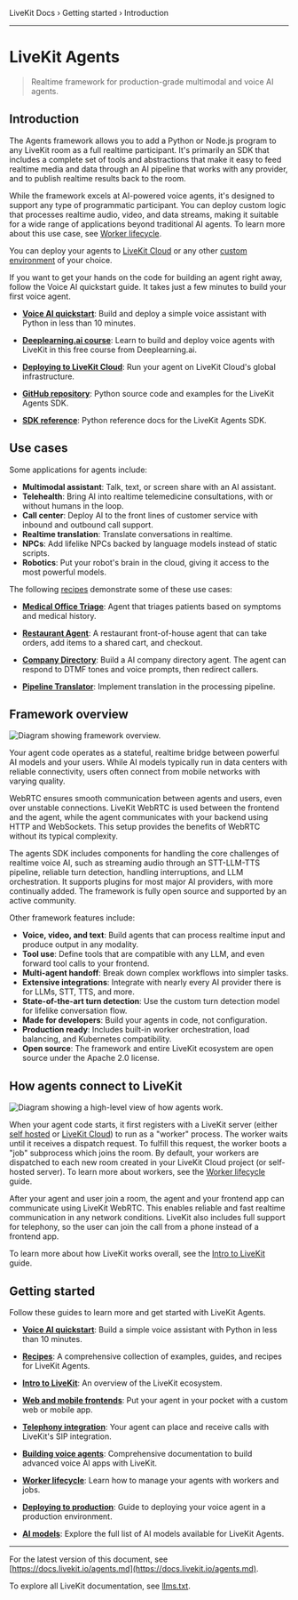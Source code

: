 LiveKit Docs › Getting started › Introduction

---

# LiveKit Agents

> Realtime framework for production-grade multimodal and voice AI agents.

## Introduction

The Agents framework allows you to add a Python or Node.js program to any LiveKit room as a full realtime participant. It's primarily an SDK that includes a complete set of tools and abstractions that make it easy to feed realtime media and data through an AI pipeline that works with any provider, and to publish realtime results back to the room.

While the framework excels at AI-powered voice agents, it's designed to support any type of programmatic participant. You can deploy custom logic that processes realtime audio, video, and data streams, making it suitable for a wide range of applications beyond traditional AI agents. To learn more about this use case, see [Worker lifecycle](https://docs.livekit.io/agents/worker.md).

You can deploy your agents to [LiveKit Cloud](https://docs.livekit.io/agents/ops/deployment.md) or any other [custom environment](https://docs.livekit.io/agents/ops/deployment/custom.md) of your choice.

If you want to get your hands on the code for building an agent right away, follow the Voice AI quickstart guide. It takes just a few minutes to build your first voice agent.

- **[Voice AI quickstart](https://docs.livekit.io/agents/start/voice-ai.md)**: Build and deploy a simple voice assistant with Python in less than 10 minutes.

- **[Deeplearning.ai course](https://www.deeplearning.ai/short-courses/building-ai-voice-agents-for-production/)**: Learn to build and deploy voice agents with LiveKit in this free course from Deeplearning.ai.

- **[Deploying to LiveKit Cloud](https://docs.livekit.io/agents/ops/deployment.md)**: Run your agent on LiveKit Cloud's global infrastructure.

- **[GitHub repository](https://github.com/livekit/agents)**: Python source code and examples for the LiveKit Agents SDK.

- **[SDK reference](https://docs.livekit.io/reference/python/v1/livekit/agents/index.html.md)**: Python reference docs for the LiveKit Agents SDK.

## Use cases

Some applications for agents include:

- **Multimodal assistant**: Talk, text, or screen share with an AI assistant.
- **Telehealth**: Bring AI into realtime telemedicine consultations, with or without humans in the loop.
- **Call center**: Deploy AI to the front lines of customer service with inbound and outbound call support.
- **Realtime translation**: Translate conversations in realtime.
- **NPCs**: Add lifelike NPCs backed by language models instead of static scripts.
- **Robotics**: Put your robot's brain in the cloud, giving it access to the most powerful models.

The following [recipes](https://docs.livekit.io/recipes.md) demonstrate some of these use cases:

- **[Medical Office Triage](https://github.com/livekit-examples/python-agents-examples/tree/main/complex-agents/medical_office_triage)**: Agent that triages patients based on symptoms and medical history.

- **[Restaurant Agent](https://github.com/livekit/agents/blob/main/examples/voice_agents/restaurant_agent.py)**: A restaurant front-of-house agent that can take orders, add items to a shared cart, and checkout.

- **[Company Directory](https://docs.livekit.io/recipes/company-directory.md)**: Build a AI company directory agent. The agent can respond to DTMF tones and voice prompts, then redirect callers.

- **[Pipeline Translator](https://github.com/livekit-examples/python-agents-examples/tree/main/translators/pipeline_translator.py)**: Implement translation in the processing pipeline.

## Framework overview

![Diagram showing framework overview.](/images/agents/framework-overview.svg)

Your agent code operates as a stateful, realtime bridge between powerful AI models and your users. While AI models typically run in data centers with reliable connectivity, users often connect from mobile networks with varying quality.

WebRTC ensures smooth communication between agents and users, even over unstable connections. LiveKit WebRTC is used between the frontend and the agent, while the agent communicates with your backend using HTTP and WebSockets. This setup provides the benefits of WebRTC without its typical complexity.

The agents SDK includes components for handling the core challenges of realtime voice AI, such as streaming audio through an STT-LLM-TTS pipeline, reliable turn detection, handling interruptions, and LLM orchestration. It supports plugins for most major AI providers, with more continually added. The framework is fully open source and supported by an active community.

Other framework features include:

- **Voice, video, and text**: Build agents that can process realtime input and produce output in any modality.
- **Tool use**: Define tools that are compatible with any LLM, and even forward tool calls to your frontend.
- **Multi-agent handoff**: Break down complex workflows into simpler tasks.
- **Extensive integrations**: Integrate with nearly every AI provider there is for LLMs, STT, TTS, and more.
- **State-of-the-art turn detection**: Use the custom turn detection model for lifelike conversation flow.
- **Made for developers**: Build your agents in code, not configuration.
- **Production ready**: Includes built-in worker orchestration, load balancing, and Kubernetes compatibility.
- **Open source**: The framework and entire LiveKit ecosystem are open source under the Apache 2.0 license.

## How agents connect to LiveKit

![Diagram showing a high-level view of how agents work.](/images/agents/agents-jobs-overview.svg)

When your agent code starts, it first registers with a LiveKit server (either [self hosted](https://docs.livekit.io/home/self-hosting/deployment.md) or [LiveKit Cloud](https://cloud.livekit.io)) to run as a "worker" process. The worker waits until it receives a dispatch request. To fulfill this request, the worker boots a "job" subprocess which joins the room. By default, your workers are dispatched to each new room created in your LiveKit Cloud project (or self-hosted server). To learn more about workers, see the [Worker lifecycle](https://docs.livekit.io/agents/worker.md) guide.

After your agent and user join a room, the agent and your frontend app can communicate using LiveKit WebRTC. This enables reliable and fast realtime communication in any network conditions. LiveKit also includes full support for telephony, so the user can join the call from a phone instead of a frontend app.

To learn more about how LiveKit works overall, see the [Intro to LiveKit](https://docs.livekit.io/home/get-started/intro-to-livekit.md) guide.

## Getting started

Follow these guides to learn more and get started with LiveKit Agents.

- **[Voice AI quickstart](https://docs.livekit.io/agents/start/voice-ai.md)**: Build a simple voice assistant with Python in less than 10 minutes.

- **[Recipes](https://docs.livekit.io/recipes.md)**: A comprehensive collection of examples, guides, and recipes for LiveKit Agents.

- **[Intro to LiveKit](https://docs.livekit.io/home/get-started/intro-to-livekit.md)**: An overview of the LiveKit ecosystem.

- **[Web and mobile frontends](https://docs.livekit.io/agents/start/frontend.md)**: Put your agent in your pocket with a custom web or mobile app.

- **[Telephony integration](https://docs.livekit.io/agents/start/telephony.md)**: Your agent can place and receive calls with LiveKit's SIP integration.

- **[Building voice agents](https://docs.livekit.io/agents/build.md)**: Comprehensive documentation to build advanced voice AI apps with LiveKit.

- **[Worker lifecycle](https://docs.livekit.io/agents/worker.md)**: Learn how to manage your agents with workers and jobs.

- **[Deploying to production](https://docs.livekit.io/agents/ops/deployment.md)**: Guide to deploying your voice agent in a production environment.

- **[AI models](https://docs.livekit.io/agents/models.md)**: Explore the full list of AI models available for LiveKit Agents.

---


For the latest version of this document, see [https://docs.livekit.io/agents.md](https://docs.livekit.io/agents.md).

To explore all LiveKit documentation, see [llms.txt](https://docs.livekit.io/llms.txt).